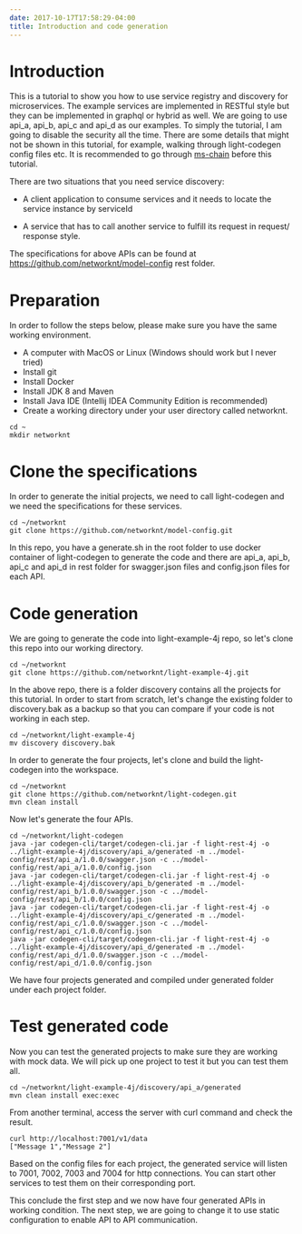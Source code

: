```yaml
---
date: 2017-10-17T17:58:29-04:00
title: Introduction and code generation
---
```


# Introduction

This is a tutorial to show you how to use service registry and discovery
for microservices. The example services are implemented in RESTful style but
they can be implemented in graphql or hybrid as well. We are going to use 
api_a, api_b, api_c and api_d as our examples. To simply the tutorial, I am 
going to disable the security all the time. There are some details that might
not be shown in this tutorial, for example, walking through light-codegen config
files etc. It is recommended to go through [ms-chain](ms-chain/) before this
tutorial. 

There are two situations that you need service discovery: 

* A client application to consume services and it needs to locate the service
instance by serviceId

* A service that has to call another service to fulfill its request in request/
response style.  

The specifications for above APIs can be found at 
https://github.com/networknt/model-config rest folder.

# Preparation

In order to follow the steps below, please make sure you have the same 
working environment.

* A computer with MacOS or Linux (Windows should work but I never tried)
* Install git
* Install Docker
* Install JDK 8 and Maven
* Install Java IDE (Intellij IDEA Community Edition is recommended)
* Create a working directory under your user directory called networknt.

```
cd ~
mkdir networknt
```

# Clone the specifications

In order to generate the initial projects, we need to call light-codegen
and we need the specifications for these services.

```
cd ~/networknt
git clone https://github.com/networknt/model-config.git
```

In this repo, you have a generate.sh in the root folder to use docker
container of light-codegen to generate the code and there are api_a,
api_b, api_c and api_d in rest folder for swagger.json files and config.json
files for each API.

# Code generation

We are going to generate the code into light-example-4j repo, so let's
clone this repo into our working directory.

```
cd ~/networknt
git clone https://github.com/networknt/light-example-4j.git
```

In the above repo, there is a folder discovery contains all the projects
for this tutorial. In order to start from scratch, let's change the existing
folder to discovery.bak as a backup so that you can compare if your code is
not working in each step.

```
cd ~/networknt/light-example-4j
mv discovery discovery.bak
```

In order to generate the four projects, let's clone and build the light-codegen 
into the workspace. 

```
cd ~/networknt
git clone https://github.com/networknt/light-codegen.git
mvn clean install
```

Now let's generate the four APIs.

```
cd ~/networknt/light-codegen
java -jar codegen-cli/target/codegen-cli.jar -f light-rest-4j -o ../light-example-4j/discovery/api_a/generated -m ../model-config/rest/api_a/1.0.0/swagger.json -c ../model-config/rest/api_a/1.0.0/config.json
java -jar codegen-cli/target/codegen-cli.jar -f light-rest-4j -o ../light-example-4j/discovery/api_b/generated -m ../model-config/rest/api_b/1.0.0/swagger.json -c ../model-config/rest/api_b/1.0.0/config.json
java -jar codegen-cli/target/codegen-cli.jar -f light-rest-4j -o ../light-example-4j/discovery/api_c/generated -m ../model-config/rest/api_c/1.0.0/swagger.json -c ../model-config/rest/api_c/1.0.0/config.json
java -jar codegen-cli/target/codegen-cli.jar -f light-rest-4j -o ../light-example-4j/discovery/api_d/generated -m ../model-config/rest/api_d/1.0.0/swagger.json -c ../model-config/rest/api_d/1.0.0/config.json

```

We have four projects generated and compiled under generated folder under each 
project folder. 

# Test generated code

Now you can test the generated projects to make sure they are working with mock
data. We will pick up one project to test it but you can test them all.

```
cd ~/networknt/light-example-4j/discovery/api_a/generated
mvn clean install exec:exec
```

From another terminal, access the server with curl command and check the result.

```
curl http://localhost:7001/v1/data
["Message 1","Message 2"]
```

Based on the config files for each project, the generated service will listen to
7001, 7002, 7003 and 7004 for http connections. You can start other services to test
them on their corresponding port.

This conclude the first step and we now have four generated APIs in working condition.
The next step, we are going to change it to use static configuration to enable API to
API communication.



 